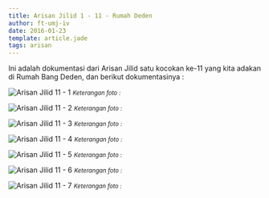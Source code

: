 ```yaml
---
title: Arisan Jilid 1 - 11 - Rumah Deden
author: ft-umj-iv
date: 2016-01-23
template: article.jade
tags: arisan
---
```


Ini adalah dokumentasi dari Arisan Jilid satu kocokan ke-11 yang kita adakan di Rumah Bang Deden, dan berikut dokumentasinya :

![Arisan Jilid 11 - 1](Arisan-Jilid-11-1.jpg)
<small>_Keterangan foto :_</small>

<span class="more"></span>

![Arisan Jilid 11 - 2](Arisan-Jilid-11-2.jpg)
<small>_Keterangan foto :_</small>

![Arisan Jilid 11 - 3](Arisan-Jilid-11-3.jpg)
<small>_Keterangan foto :_</small>

![Arisan Jilid 11 - 4](Arisan-Jilid-11-4.jpg)
<small>_Keterangan foto :_</small>

![Arisan Jilid 11 - 5](Arisan-Jilid-11-5.jpg)
<small>_Keterangan foto :_</small>

![Arisan Jilid 11 - 6](Arisan-Jilid-11-6.jpg)
<small>_Keterangan foto :_</small>

![Arisan Jilid 11 - 7](Arisan-Jilid-11-7.jpg)
<small>_Keterangan foto :_</small>